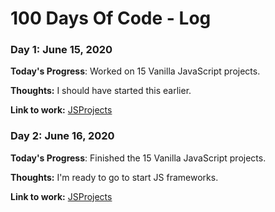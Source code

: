 # 100 Days Of Code - Log

### Day 1: June 15, 2020

**Today's Progress**: Worked on 15 Vanilla JavaScript projects.

**Thoughts:** I should have started this earlier.

**Link to work:** [JSProjects](https://github.com/ElshadaiK/JSProjects)

### Day 2: June 16, 2020

**Today's Progress**: Finished the 15 Vanilla JavaScript projects.

**Thoughts:** I'm ready to go to start JS frameworks.

**Link to work:** [JSProjects](https://github.com/ElshadaiK/JSProjects)
